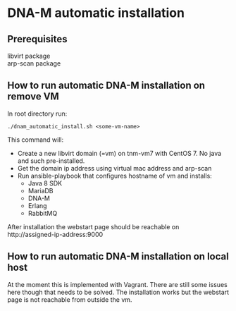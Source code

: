 # DNA-M automatic installation
## Prerequisites
libvirt package  
arp-scan package
## How to run automatic DNA-M installation on remove VM
In root directory run:
```shell
./dnam_automatic_install.sh <some-vm-name>
``` 
This command will:  
- Create a new libvirt domain (=vm) on tnm-vm7 with CentOS 7. No java and such pre-installed.  
- Get the domain ip address using virtual mac address and arp-scan  
- Run ansible-playbook that configures hostname of vm and installs:     
  - Java 8 SDK
  - MariaDB
  - DNA-M
  - Erlang
  - RabbitMQ  
  
After installation the webstart page should be reachable on  
http://assigned-ip-address:9000  

## How to run automatic DNA-M installation on local host
At the moment this is implemented with Vagrant. There are still some issues here though that needs to be
solved. The installation works but the webstart page is not reachable from outside the vm.

